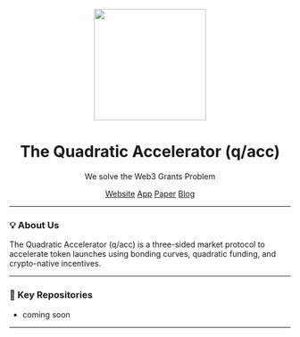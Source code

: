 <p align="center">
  <img src="https://q-acc.giveth.io/images/icons/logomark-dark.svg" width="200"/>
</p>

<h1 align="center">The Quadratic Accelerator (q/acc)</h1>

<p align="center">
  We solve the Web3 Grants Problem  
</p>

<p align="center">
  <a href="https://qacc.giveth.io/">Website</a>
  <a href="https://q-acc.giveth.io/">App</a>
  <a href="https://mirror.xyz/qacc.eth">Paper</a>
  <a href="https://cdn.prod.website-files.com/667d6bc0b1e956f8d0b52c92/671a9d6f3bbff2f4d648e809_qacc.pdf">Blog</a>
</p>

---

### 💡 About Us
The Quadratic Accelerator (q/acc) is a three-sided market protocol to accelerate token launches using bonding curves, quadratic funding, and crypto-native incentives.

---

### 🔗 Key Repositories
- coming soon

---
